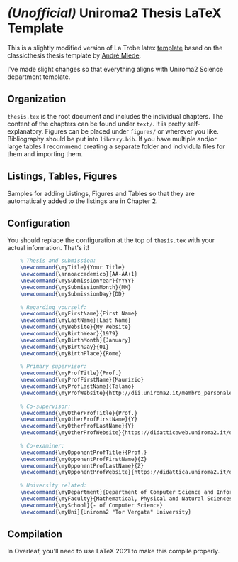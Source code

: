 # *(Unofficial)* Uniroma2 Thesis LaTeX Template

This is a slightly modified version of La Trobe latex [template](https://www.overleaf.com/latex/templates/unofficial-la-trobe-university-template/zfbdwvyrxshz) based on the classicthesis thesis template by [André Miede](https://bitbucket.org/amiede/classicthesis).

I've made slight changes so that everything aligns with Uniroma2 Science department template. 

## Organization
`thesis.tex` is the root document and includes the individual chapters. The content of the chapters can be found under `text/`. It is pretty self-explanatory. Figures can be placed under `figures/` or wherever you like. Bibliography should be put into `library.bib`. If you have multiple and/or large tables I recommend creating a separate folder and individula files for them and importing them.

## Listings, Tables, Figures

Samples for adding Listings, Figures and Tables so that they are automatically added to the listings are in Chapter 2.

## Configuration
You should replace the configuration at the top of `thesis.tex` with your actual information. That's it!

```latex
    % Thesis and submission:
    \newcommand{\myTitle}{Your Title}
    \newcommand{\annoaccademico}{AA-AA+1}
    \newcommand{\mySubmissionYear}{YYYY}
    \newcommand{\mySubmissionMonth}{MM}
    \newcommand{\mySubmissionDay}{DD}
    
    % Regarding yourself:
    \newcommand{\myFirstName}{First Name}
    \newcommand{\myLastName}{Last Name}
    \newcommand{\myWebsite}{My Website}
    \newcommand{\myBirthYear}{1979}
    \newcommand{\myBirthMonth}{January}
    \newcommand{\myBirthDay}{01}
    \newcommand{\myBirthPlace}{Rome}
    
    % Primary supervisor:
    \newcommand{\myProfTitle}{Prof.}
    \newcommand{\myProfFirstName}{Maurizio}
    \newcommand{\myProfLastName}{Talamo}
    \newcommand{\myProfWebsite}{http://dii.uniroma2.it/membro_personale/talamo-maurizio/}
    
    % Co-supervisor:
    \newcommand{\myOtherProfTitle}{Prof.}
    \newcommand{\myOtherProfFirstName}{Y}
    \newcommand{\myOtherProfLastName}{Y}
    \newcommand{\myOtherProfWebsite}{https://didatticaweb.uniroma2.it/docenti/curriculum/Y}
    
    % Co-examiner:
    \newcommand{\myOpponentProfTitle}{Prof.}
    \newcommand{\myOpponentProfFirstName}{Z}
    \newcommand{\myOpponentProfLastName}{Z}
    \newcommand{\myOpponentProfWebsite}{https://didattica.uniroma2.it/docenti/curriculum_vitae/Z}
    
    % University related:
    \newcommand{\myDepartment}{Department of Computer Science and Information Technology}
    \newcommand{\myFaculty}{Mathematical, Physical and Natural Sciences}
    \newcommand{\mySchool}{- of Computer Science}
    \newcommand{\myUni}{Uniroma2 "Tor Vergata" University}

```

## Compilation

In Overleaf, you'll need to use LaTeX 2021 to make this compile properly.
